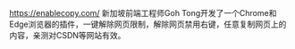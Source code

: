https://enablecopy.com/
新加坡前端工程师Goh Tong开发了一个Chrome和Edge浏览器的插件，一键解除网页限制，解除网页禁用右键，任意复制网页上的内容 ​​，亲测对CSDN等网站有效。
